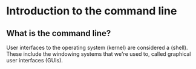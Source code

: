 # Introduction to the command line

## What is the command line?

User interfaces to the operating system (kernel) are considered a (shell). These include the windowing systems that we're used to, called graphical user interfaces
(GUIs). 
